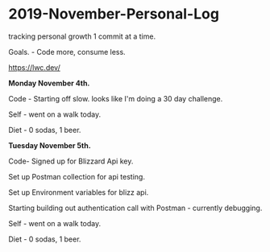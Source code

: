 # 2019-November-Personal-Log
tracking personal growth 1 commit at a time.

Goals. - Code more, consume less.


https://lwc.dev/


**Monday November 4th.**

 Code - Starting off slow. looks like I'm doing a 30 day challenge.

 Self - went on a walk today.

 Diet - 0 sodas, 1 beer.
  
**Tuesday November 5th.**

 Code-   Signed up for Blizzard Api key.
 
   Set up Postman collection for api testing.
 
   Set up Environment variables for blizz api.
 
   Starting building out authentication call with Postman - currently debugging.
   
 Self - went on a walk today.

 Diet - 0 sodas, 1 beer.

